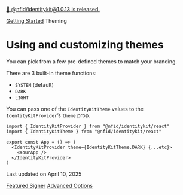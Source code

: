 [🎉 @nfid/identitykit@1.0.13 is released.](https://www.npmjs.com/package/@nfid/identitykit)

[Getting Started](https://identitykit.xyz/docs/getting-started/installation "Getting Started") Theming

# Using and customizing themes

You can pick from a few pre-defined themes to match your branding.

There are 3 built-in theme functions:

- `SYSTEM` (default)
- `DARK`
- `LIGHT`

You can pass one of the `IdentityKitTheme` values to the `IdentityKitProvider`’s `theme` prop.

```nextra-code
import { IdentityKitProvider } from "@nfid/identitykit/react"
import { IdentityKitTheme } from "@nfid/identitykit/react"

export const App = () => (
  <IdentityKitProvider theme={IdentityKitTheme.DARK} {...etc}>
    <YourApp />
  </IdentityKitProvider>
)
```

Last updated on April 10, 2025

[Featured Signer](https://identitykit.xyz/docs/getting-started/featured-signer "Featured Signer") [Advanced Options](https://identitykit.xyz/docs/getting-started/advanced-options "Advanced Options")